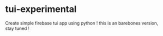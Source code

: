 # tui-experimental
Create simple firebase tui app using python
! this is an barebones version, stay tuned !
